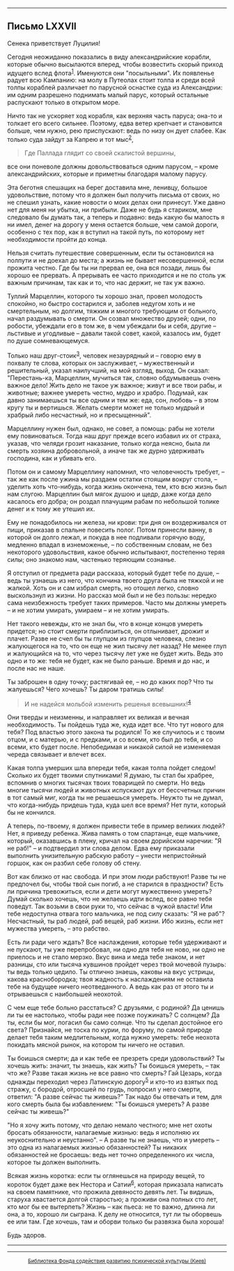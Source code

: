 

* * *

## Письмо LXXVII

Сенека приветствует Луцилия!

Сегодня неожиданно показались в виду александрийские корабли, которые обычно высылаются вперед, чтобы возвестить скорый приход идущего вслед флота<sup>[1](refer.htm#pLXXVII-1)</sup>. Именуются они "посыльными". Их появленье радует всю Кампанию: на молу в Путеолах стоит толпа и среди всей толпы кораблей различает по парусной оснастке суда из Александрии: им одним разрешено поднимать малый парус, который остальные распускают только в открытом море.

Ничто так не ускоряет ход корабля, как верхняя часть паруса; она-то и толкает его всего сильнее. Поэтому, едва ветер крепчает и становится больше, чем нужно, рею приспускают: ведь по низу он дует слабее. Как только суда зайдут за Капрею и тот мыс<sup>[2](refer.htm#pLXXVII-2)</sup>,

> Где Паллада глядит со своей скалистой вершины,

все они поневоле должны довольствоваться одним парусом, – кроме александрийских, которые и приметны благодаря малому парусу.

Эта беготня спешащих на берег доставила мне, ленивцу, большое удовольствие, потому что я должен был получить письма от своих, но не спешил узнать, какие новости о моих делах они принесут. Уже давно нет для меня ни убытка, ни прибыли. Даже не будь я стариком, мне следовало бы думать так, а теперь и подавно: ведь какую бы малость я ни имел, денег на дорогу у меня остается больше, чем самой дороги, особенно с тех пор, как я вступил на такой путь, по которому нет необходимости пройти до конца.

Нельзя считать путешествие совершенным, если ты остановился на полпути и не доехал до места; а жизнь не бывает несовершенной, если прожита честно. Где бы ты ни прервал ее, она вся позади, лишь бы хорошо ее прервать. А прерывать ее часто приходится и не по столь уж важным причинам, так как и то, что нас держит, не так уж важно.

Туллий Марцеллин, которого ты хорошо знал, провел молодость спокойно, но быстро состарился и, заболев недугом хоть и не смертельным, но долгим, тяжким и многого требующим от больного, начал раздумывать о смерти. Он созвал множество друзей; одни, по робости, убеждали его в том же, в чем убеждали бы и себя, другие – льстивые и угодливые – давали такой совет, какой, казалось им, будет по душе сомневающемуся.

Только наш друг-стоик<sup>[3](refer.htm#pLXXVII-3)</sup>, человек незаурядный и – говорю ему в похвалу те слова, которых он заслуживает, – мужественный и решительный, указал наилучший, на мой взгляд, выход. Он сказал: "Перестань-ка, Марцеллин, мучиться так, словно обдумываешь очень важное дело! Жить дело не такое уж важное; живут и все твои рабы, и животные; важнее умереть честно, мудро и храбро. Подумай, как давно занимаешься ты все одним и тем же: еда, сон, любовь – в этом кругу ты и вертишься. Желать смерти может не только мудрый и храбрый либо несчастный, но и пресыщенный".

Марцеллину нужен был, однако, не совет, а помощь: рабы не хотели ему повиноваться. Тогда наш друг прежде всего избавил их от страха, указав, что челяди грозит наказание, только когда неясно, была ли смерть хозяина добровольной, а иначе так же дурно удерживать господина, как и убивать его.

Потом он и самому Марцеллину напомнил, что человечность требует, – так же как после ужина мы раздаем остатки стоящим вокруг стола, – уделить хоть что-нибудь, когда жизнь окончена, тем, кто всю жизнь был нам слугою. Марцеллин был мягок душою и щедр, даже когда дело касалось его добра; он роздал плачущим рабам по небольшой толике денег и к тому же утешил их.

Ему не понадобилось ни железа, ни крови: три дня он воздерживался от пищи, приказав в спальне повесить полог. Потом принесли ванну, в которой он долго лежал, и покуда в нее подливали горячую воду, медленно впадал в изнеможенье, – по собственным словам, не без некоторого удовольствия, какое обычно испытывают, постепенно теряя силы; оно знакомо нам, частенько теряющим сознанье.

Я отступил от предмета ради рассказа, который будет тебе по душе, – ведь ты узнаешь из него, что кончина твоего друга была не тяжкой и не жалкой. Хоть он и сам избрал смерть, но отошел легко, словно выскользнул из жизни. Но рассказ мой был и не без пользы: нередко сама неизбежность требует таких примеров. Часто мы должны умереть – и не хотим умирать, умираем – и не хотим умирать.

Нет такого невежды, кто не знал бы, что в конце концов умереть придется; но стоит смерти приблизиться, он отлынивает, дрожит и плачет. Разве не счел бы ты глупцом из глупцов человека, слезно жалующегося на то, что он еще не жил тысячу лет назад? Не менее глуп и жалующийся на то, что через тысячу лет уже не будет жить. Ведь это одно и то же: тебя не будет, как не было раньше. Время и до нас, и после нас не наше.

Ты заброшен в одну точку; растягивай ее, – но до каких пор? Что ты жалуешься? Чего хочешь? Ты даром тратишь силы!

> И не надейся мольбой изменить решенья всевышних!<sup>[4](refer.htm#pLXXVII-4)</sup>

Они тверды и неизменны, и направляет их великая и вечная необходимость. Ты пойдешь туда же, куда идет все. Что тут нового для тебя? Под властью этого закона ты родился! То же случилось и с твоим отцом, и с матерью, и с предками, и со всеми, кто был до тебя, и со всеми, кто будет после. Непобедимая и никакой силой не изменяемая череда связывает и влечет всех.

Какая толпа умерших шла впереди тебя, какая толпа пойдет следом! Сколько их будет твоими спутниками! Я думаю, ты стал бы храбрее, вспомнив о многих тысячах твоих товарищей по смерти. Но ведь многие тысячи людей и животных испускают дух от бессчетных причин в тот самый миг, когда ты не решаешься умереть. Неужто ты не думал, что когда-нибудь придешь туда, куда шел все время? Нет пути, который бы не кончился.

А теперь, по-твоему, я должен привести тебе в пример великих людей? Нет, я приведу ребенка. Жива память о том спартанце, еще мальчике, который, оказавшись в плену, кричал на своем дорийском наречии: "Я не раб!" – и подтвердил эти слова делом. Едва ему приказали выполнить унизительную рабскую работу – унести непристойный горшок, как он разбил себе голову об стену.

Вот как близко от нас свобода. И при этом люди рабствуют! Разве ты не предпочел бы, чтобы твой сын погиб, а не старился в праздности? Есть ли причина тревожиться, если и дети могут мужественно умереть? Думай сколько хочешь, что не желаешь идти вслед, все равно тебя поведут. Так возьми в свои руки то, что сейчас в чужой власти! Или тебе недоступна отвага того мальчика, не под силу сказать: "Я не раб"? Несчастный, ты раб людей, раб вещей, раб жизни. Ибо жизнь, если нет мужества умереть, – это рабство.

Есть ли ради чего ждать? Все наслаждения, которые тебя удерживают и не пускают, ты уже перепробовал, ни одно для тебя не ново, ни одно не приелось и не стало мерзко. Вкус вина и меда тебе знаком, и нет разницы, сто или тысяча кувшинов пройдет через твой мочевой пузырь: ты ведь только цедило. Ты отлично знаешь, каковы на вкус устрицы, какова краснобородка; твоя жадность к наслаждениям не оставила тебе на будущее ничего неотведанного. А ведь как раз от этого ты и отрываешься с наибольшей неохотой.

С чем еще тебе больно расстаться? С друзьями, с родиной? Да ценишь ли ты ее настолько, чтобы ради нее позже поужинать? С солнцем? Да ты, если бы мог, погасил бы само солнце. Что ты сделал достойное его света? Признайся, не тоска по курии, по форуму, по самой природе делает тебя таким медлительным, когда нужно умереть: тебе неохота покидать мясной рынок, на котором ты ничего не оставил.

Ты боишься смерти; да и как тебе ее презреть среди удовольствий? Ты хочешь жить: значит, ты знаешь, как жить? Ты боишься умереть, – так что же? Разве такая жизнь не все равно что смерть? Гай Цезарь, когда однажды переходил через Латинскую дорогу<sup>[5](refer.htm#pLXXVII-5)</sup> и кто-то из взятых под стражу, с бородой, отросшей по грудь, попросил у него смерти, ответил: "А разве сейчас ты живешь?" Так надо бы отвечать и тем, для кого смерть была бы избавлением: "Ты боишься умереть? А разве сейчас ты живешь?"

"Но я хочу жить потому, что делаю немало честного; мне нет охоты бросать обязанности, налагаемые жизнью: ведь я исполняю их неукоснительно и неустанно". – А разве ты не знаешь, что и умереть – это одна из налагаемых жизнью обязанностей? Ты никаких обязанностей не бросаешь: ведь нет точно определенного их числа, которое ты должен выполнить.

Всякая жизнь коротка: если ты оглянешься на природу вещей, то короток будет даже век Нестора и Сатии<sup>[6](refer.htm#pLXXVII-6)</sup>, которая приказала написать на своем памятнике, что прожила девяносто девять лет. Ты видишь, старуха хвастается долгой старостью; а проживи она полных сто лет, кто мог бы ее вытерпеть? Жизнь – как пьеса: не то важно, длинна ли она, а то, хорошо ли сыграна. К делу не относится, тут ли ты оборвешь ее или там. Где хочешь, там и оборви только бы развязка была хороша!

Будь здоров.

<div align="center">

* * *



* * *

[<small>Библиотека Фонда содействия развитию психической культуры (Киев)</small>](mailto:webmaster@psylib.kiev.ua)</div>